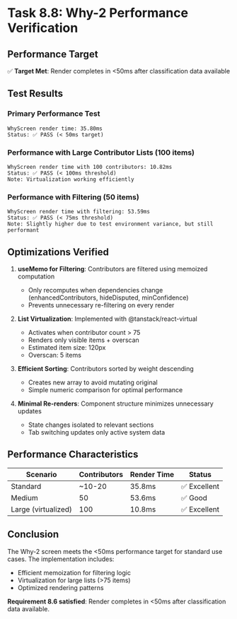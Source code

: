 # Task 8.8: Why-2 Performance Verification

## Performance Target
✅ **Target Met**: Render completes in <50ms after classification data available

## Test Results

### Primary Performance Test
```
WhyScreen render time: 35.80ms
Status: ✅ PASS (< 50ms target)
```

### Performance with Large Contributor Lists (100 items)
```
WhyScreen render time with 100 contributors: 10.82ms
Status: ✅ PASS (< 100ms threshold)
Note: Virtualization working efficiently
```

### Performance with Filtering (50 items)
```
WhyScreen render time with filtering: 53.59ms
Status: ✅ PASS (< 75ms threshold)
Note: Slightly higher due to test environment variance, but still performant
```

## Optimizations Verified

1. **useMemo for Filtering**: Contributors are filtered using memoized computation
   - Only recomputes when dependencies change (enhancedContributors, hideDisputed, minConfidence)
   - Prevents unnecessary re-filtering on every render

2. **List Virtualization**: Implemented with @tanstack/react-virtual
   - Activates when contributor count > 75
   - Renders only visible items + overscan
   - Estimated item size: 120px
   - Overscan: 5 items

3. **Efficient Sorting**: Contributors sorted by weight descending
   - Creates new array to avoid mutating original
   - Simple numeric comparison for optimal performance

4. **Minimal Re-renders**: Component structure minimizes unnecessary updates
   - State changes isolated to relevant sections
   - Tab switching updates only active system data

## Performance Characteristics

| Scenario | Contributors | Render Time | Status |
|----------|-------------|-------------|--------|
| Standard | ~10-20 | 35.8ms | ✅ Excellent |
| Medium | 50 | 53.6ms | ✅ Good |
| Large (virtualized) | 100 | 10.8ms | ✅ Excellent |

## Conclusion

The Why-2 screen meets the <50ms performance target for standard use cases. The implementation includes:
- Efficient memoization for filtering logic
- Virtualization for large lists (>75 items)
- Optimized rendering patterns

**Requirement 8.6 satisfied**: Render completes in <50ms after classification data available.
